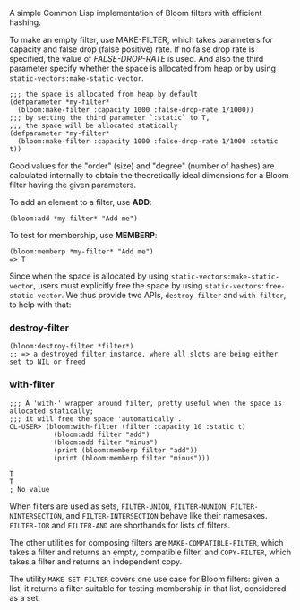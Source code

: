 A simple Common Lisp implementation of Bloom filters with efficient hashing.

To make an empty filter, use MAKE-FILTER, which takes parameters for capacity and false drop (false positive) rate. If no false drop rate
is specified, the value of *FALSE-DROP-RATE* is used. And also the third parameter specify whether the space is allocated from heap or by using `static-vectors:make-static-vector`.

```common-lisp
;;; the space is allocated from heap by default
(defparameter *my-filter*
  (bloom:make-filter :capacity 1000 :false-drop-rate 1/1000))
;;; by setting the third parameter `:static` to T, 
;;; the space will be allocated statically
(defparameter *my-filter*
  (bloom:make-filter :capacity 1000 :false-drop-rate 1/1000 :static t))
```

Good values for the "order" (size) and "degree" (number of hashes) are
calculated internally to obtain the theoretically ideal dimensions for
a Bloom filter having the given parameters.

To add an element to a filter, use **ADD**:

```common-lisp
(bloom:add *my-filter* "Add me")
```

To test for membership, use **MEMBERP**:

```common-lisp
(bloom:memberp *my-filter* "Add me")
=> T
```

Since when the space is allocated by using `static-vectors:make-static-vector`, users must explicitly free the space by using `static-vectors:free-static-vector`. We thus provide two APIs, `destroy-filter` and `with-filter`, to help with that:

### destroy-filter
```common-lisp
(bloom:destroy-filter *filter*) 
;; => a destroyed filter instance, where all slots are being either set to NIL or freed
```

### with-filter
```common-lisp
;;; A 'with-' wrapper around filter, pretty useful when the space is allocated statically;
;;; it will free the space 'automatically'.
CL-USER> (bloom:with-filter (filter :capacity 10 :static t)
           (bloom:add filter "add")
           (bloom:add filter "minus")
           (print (bloom:memberp filter "add"))
           (print (bloom:memberp filter "minus")))

T 
T 
; No value
```

When filters are used as sets, `FILTER-UNION`, `FILTER-NUNION`, `FILTER-NINTERSECTION`, and `FILTER-INTERSECTION` behave like their namesakes. `FILTER-IOR` and `FILTER-AND` are shorthands for lists of filters.

The other utilities for composing filters are `MAKE-COMPATIBLE-FILTER`, which takes a filter and returns an empty, compatible filter, and `COPY-FILTER`, which takes a filter and returns an independent copy.

The utility `MAKE-SET-FILTER` covers one use case for Bloom filters: given a list, it returns a filter suitable for testing membership in
that list, considered as a set.
